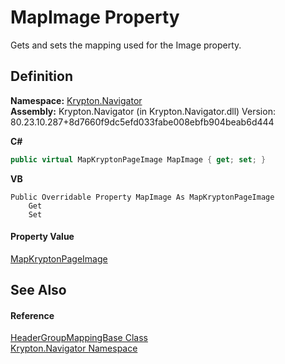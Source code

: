 # MapImage Property


Gets and sets the mapping used for the Image property.



## Definition
**Namespace:** <a href="a21ac074-d119-3dc6-bd1c-d3a12c0128bc.md">Krypton.Navigator</a>  
**Assembly:** Krypton.Navigator (in Krypton.Navigator.dll) Version: 80.23.10.287+8d7660f9dc5efd033fabe008ebfb904beab6d444

**C#**
``` C#
public virtual MapKryptonPageImage MapImage { get; set; }
```
**VB**
``` VB
Public Overridable Property MapImage As MapKryptonPageImage
	Get
	Set
```



#### Property Value
<a href="5d49d8c1-00f3-7879-d398-385ab71a9278.md">MapKryptonPageImage</a>

## See Also


#### Reference
<a href="9643b944-e972-23bc-686d-961e1d3df64c.md">HeaderGroupMappingBase Class</a>  
<a href="a21ac074-d119-3dc6-bd1c-d3a12c0128bc.md">Krypton.Navigator Namespace</a>  
